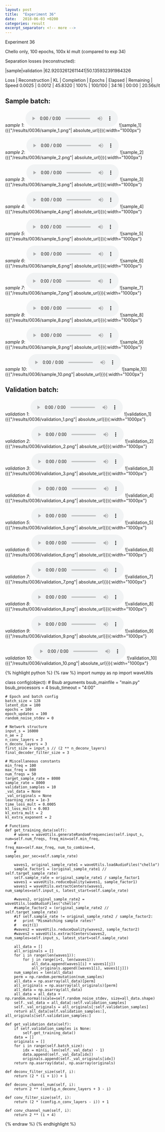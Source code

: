 ```yaml
---
layout: post
title:  "Experiment 36"
date:   2018-06-03 +0200
categories: result
excerpt_separator: <!-- more -->
---
```

Experiment 36

Chello only, 100 epochs, 100x kl mult (compared to exp 34)

Separation losses (reconstructed):

|sample|validation
|62.92032612611441|50.135932391984326

Loss | Reconstruction | KL | Completion | Epochs | Elapsed | Remaining | Speed
0.0025 | 0.0012 | 45.8320 | 100% | 100/100 | 34:16 | 00:00 | 20.56s/it<!-- more -->

## **Sample batch**:
_sample 1_:
<audio src="/ResultsOverview/results/0036/sample_1.wav" controls preload></audio>
![sample_1]({{"/results/0036/sample_1.png"| absolute_url}}){:width="1000px"}

_sample 2_:
<audio src="/ResultsOverview/results/0036/sample_2.wav" controls preload></audio>
![sample_2]({{"/results/0036/sample_2.png"| absolute_url}}){:width="1000px"}

_sample 3_:
<audio src="/ResultsOverview/results/0036/sample_3.wav" controls preload></audio>
![sample_3]({{"/results/0036/sample_3.png"| absolute_url}}){:width="1000px"}

_sample 4_:
<audio src="/ResultsOverview/results/0036/sample_4.wav" controls preload></audio>
![sample_4]({{"/results/0036/sample_4.png"| absolute_url}}){:width="1000px"}

_sample 5_:
<audio src="/ResultsOverview/results/0036/sample_5.wav" controls preload></audio>
![sample_5]({{"/results/0036/sample_5.png"| absolute_url}}){:width="1000px"}

_sample 6_:
<audio src="/ResultsOverview/results/0036/sample_6.wav" controls preload></audio>
![sample_6]({{"/results/0036/sample_6.png"| absolute_url}}){:width="1000px"}

_sample 7_:
<audio src="/ResultsOverview/results/0036/sample_7.wav" controls preload></audio>
![sample_7]({{"/results/0036/sample_7.png"| absolute_url}}){:width="1000px"}

_sample 8_:
<audio src="/ResultsOverview/results/0036/sample_8.wav" controls preload></audio>
![sample_8]({{"/results/0036/sample_8.png"| absolute_url}}){:width="1000px"}

_sample 9_:
<audio src="/ResultsOverview/results/0036/sample_9.wav" controls preload></audio>
![sample_9]({{"/results/0036/sample_9.png"| absolute_url}}){:width="1000px"}

_sample 10_:
<audio src="/ResultsOverview/results/0036/sample_10.wav" controls preload></audio>
![sample_10]({{"/results/0036/sample_10.png"| absolute_url}}){:width="1000px"}

## **Validation batch**:
_validation 1_:
<audio src="/ResultsOverview/results/0036/validation_1.wav" controls preload></audio>
![validation_1]({{"/results/0036/validation_1.png"| absolute_url}}){:width="1000px"}

_validation 2_:
<audio src="/ResultsOverview/results/0036/validation_2.wav" controls preload></audio>
![validation_2]({{"/results/0036/validation_2.png"| absolute_url}}){:width="1000px"}

_validation 3_:
<audio src="/ResultsOverview/results/0036/validation_3.wav" controls preload></audio>
![validation_3]({{"/results/0036/validation_3.png"| absolute_url}}){:width="1000px"}

_validation 4_:
<audio src="/ResultsOverview/results/0036/validation_4.wav" controls preload></audio>
![validation_4]({{"/results/0036/validation_4.png"| absolute_url}}){:width="1000px"}

_validation 5_:
<audio src="/ResultsOverview/results/0036/validation_5.wav" controls preload></audio>
![validation_5]({{"/results/0036/validation_5.png"| absolute_url}}){:width="1000px"}

_validation 6_:
<audio src="/ResultsOverview/results/0036/validation_6.wav" controls preload></audio>
![validation_6]({{"/results/0036/validation_6.png"| absolute_url}}){:width="1000px"}

_validation 7_:
<audio src="/ResultsOverview/results/0036/validation_7.wav" controls preload></audio>
![validation_7]({{"/results/0036/validation_7.png"| absolute_url}}){:width="1000px"}

_validation 8_:
<audio src="/ResultsOverview/results/0036/validation_8.wav" controls preload></audio>
![validation_8]({{"/results/0036/validation_8.png"| absolute_url}}){:width="1000px"}

_validation 9_:
<audio src="/ResultsOverview/results/0036/validation_9.wav" controls preload></audio>
![validation_9]({{"/results/0036/validation_9.png"| absolute_url}}){:width="1000px"}

_validation 10_:
<audio src="/ResultsOverview/results/0036/validation_10.wav" controls preload></audio>
![validation_10]({{"/results/0036/validation_10.png"| absolute_url}}){:width="1000px"}


{% highlight python %}
{% raw %}
import numpy as np
import waveUtils


class config(object):
	# Bsub arguments
	bsub_mainfile = "main.py"
	bsub_processors = 4
	bsub_timeout = "4:00"

	# Epoch and batch config
	batch_size = 128
	latent_dim = 100
	epochs = 100
	epoch_updates = 100
	random_noise_stdev = 0

	# Network structure
	input_s = 16000
	n_ae = 2
	n_conv_layers = 3
	n_deconv_layers = 3
	first_size = input_s // (2 ** n_deconv_layers)
	final_decoder_filter_size = 3

	# Miscellaneous constants
	min_freq = 100
	max_freq = 800
	num_freqs = 50
	target_sample_rate = 8000
	sample_rate = 8000
	validation_samples = 10
	_val_data = None
	_val_originals = None
	learning_rate = 1e-3
	time_loss_mult = 0.0005
	kl_loss_mult = 0.003
	kl_extra_mult = 2
	kl_extra_exponent = 2

	# Functions
	def get_training_data(self):
		# waves = waveUtils.generateRandomFrequencies(self.input_s, num=self.num_freqs, freq_min=self.min_freq,
		#                                            freq_max=self.max_freq, num_to_combine=4,
		#                                            samples_per_sec=self.sample_rate)

		waves1, original_sample_rate1 = waveUtils.loadAudioFiles("chello")
		sample_factor1 = (original_sample_rate1 // self.target_sample_rate)
		self.sample_rate = original_sample_rate1 / sample_factor1
		waves1 = waveUtils.reduceQuality(waves1, sample_factor1)
		waves1 = waveUtils.extractCenters(waves1, num_samples=self.input_s, latest_start=self.sample_rate)

		#waves2, original_sample_rate2 = waveUtils.loadAudioFiles("chello")
		#sample_factor2 = (original_sample_rate2 // self.target_sample_rate)
		#if self.sample_rate != original_sample_rate2 / sample_factor2:
		#	print "Mismatching sample rates!"
		#	exit(1)
		#waves2 = waveUtils.reduceQuality(waves2, sample_factor2)
		#waves2 = waveUtils.extractCenters(waves2, num_samples=self.input_s, latest_start=self.sample_rate)

		all_data = []
		all_originals = []
		for i in range(len(waves1)):
			for j in range(i+1, len(waves1)):
				all_data.append(waves1[i] + waves1[j])
				all_originals.append([waves1[i], waves1[j]])
		num_samples = len(all_data)
		perm = np.random.permutation(num_samples)
		all_data = np.asarray(all_data)[perm]
		all_originals = np.asarray(all_originals)[perm]
		all_data = np.asarray(all_data)
		all_data = all_data + np.random.normal(scale=self.random_noise_stdev, size=all_data.shape)
		self._val_data = all_data[:self.validation_samples]
		self._val_originals = all_originals[:self.validation_samples]
		return all_data[self.validation_samples:], all_originals[self.validation_samples:]

	def get_validation_data(self):
		if self.validation_samples is None:
			self.get_training_data()
		data = []
		originals = []
		for i in range(self.batch_size):
			idx = min(i, len(self._val_data) - 1)
			data.append(self._val_data[idx])
			originals.append(self._val_originals[idx])
		return np.asarray(data), np.asarray(originals)

	def deconv_filter_size(self, i):
		return (2 * (i + 1)) + 1

	def deconv_channel_num(self, i):
		return 2 ** (config.n_deconv_layers + 3 - i)

	def conv_filter_size(self, i):
		return (2 * (config.n_conv_layers - i)) + 1

	def conv_channel_num(self, i):
		return 2 ** (i + 4)

{% endraw %}
{% endhighlight %}
